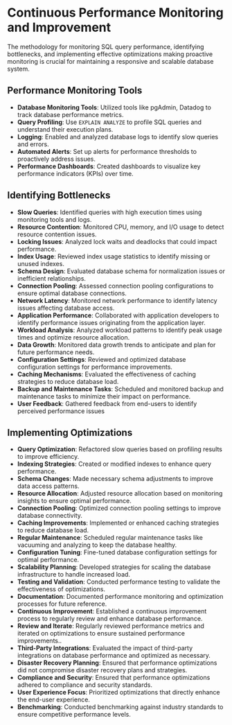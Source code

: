# Continuous Performance Monitoring and Improvement

The methodology for monitoring SQL query performance, identifying bottlenecks, and implementing effective optimizations making proactive monitoring is crucial for maintaining a responsive and scalable database system.

## Performance Monitoring Tools

- **Database Monitoring Tools**: Utilized tools like pgAdmin, Datadog to track database performance metrics.
- **Query Profiling**: Use `EXPLAIN ANALYZE` to profile SQL queries and understand their execution plans.
- **Logging**: Enabled and analyzed database logs to identify slow queries and errors.
- **Automated Alerts**: Set up alerts for performance thresholds to proactively address issues.
- **Performance Dashboards**: Created dashboards to visualize key performance indicators (KPIs) over time.

## Identifying Bottlenecks

- **Slow Queries**: Identified queries with high execution times using monitoring tools and logs.
- **Resource Contention**: Monitored CPU, memory, and I/O usage to detect resource contention issues.
- **Locking Issues**: Analyzed lock waits and deadlocks that could impact performance.
- **Index Usage**: Reviewed index usage statistics to identify missing or unused indexes.
- **Schema Design**: Evaluated database schema for normalization issues or inefficient relationships.
- **Connection Pooling**: Assessed connection pooling configurations to ensure optimal database connections.
- **Network Latency**: Monitored network performance to identify latency issues affecting database access.
- **Application Performance**: Collaborated with application developers to identify performance issues originating from the application layer.
- **Workload Analysis**: Analyzed workload patterns to identify peak usage times and optimize resource allocation.
- **Data Growth**: Monitored data growth trends to anticipate and plan for future performance needs.
- **Configuration Settings**: Reviewed and optimized database configuration settings for performance improvements.
- **Caching Mechanisms**: Evaluated the effectiveness of caching strategies to reduce database load.
- **Backup and Maintenance Tasks**: Scheduled and monitored backup and maintenance tasks to minimize their impact on performance.
- **User Feedback**: Gathered feedback from end-users to identify perceived performance issues

## Implementing Optimizations

- **Query Optimization**: Refactored slow queries based on profiling results to improve efficiency.
- **Indexing Strategies**: Created or modified indexes to enhance query performance.
- **Schema Changes**: Made necessary schema adjustments to improve data access patterns.
- **Resource Allocation**: Adjusted resource allocation based on monitoring insights to ensure optimal performance.
- **Connection Pooling**: Optimized connection pooling settings to improve database connectivity.
- **Caching Improvements**: Implemented or enhanced caching strategies to reduce database load.
- **Regular Maintenance**: Scheduled regular maintenance tasks like vacuuming and analyzing to keep the database healthy.
- **Configuration Tuning**: Fine-tuned database configuration settings for optimal performance.
- **Scalability Planning**: Developed strategies for scaling the database infrastructure to handle increased load.
- **Testing and Validation**: Conducted performance testing to validate the effectiveness of optimizations.
- **Documentation**: Documented performance monitoring and optimization processes for future reference.
- **Continuous Improvement**: Established a continuous improvement process to regularly review and enhance database performance.
- **Review and Iterate**: Regularly reviewed performance metrics and iterated on optimizations to ensure sustained performance improvements..
- **Third-Party Integrations**: Evaluated the impact of third-party integrations on database performance and optimized as necessary.
- **Disaster Recovery Planning**: Ensured that performance optimizations did not compromise disaster recovery plans and strategies.
- **Compliance and Security**: Ensured that performance optimizations adhered to compliance and security standards.
- **User Experience Focus**: Prioritized optimizations that directly enhance the end-user experience.
- **Benchmarking**: Conducted benchmarking against industry standards to ensure competitive performance levels.
